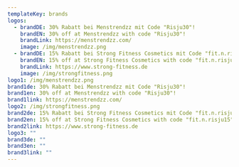 ```yaml
---
templateKey: brands
logos:
  - brandDE: 30% Rabatt bei Menstrendzz mit Code "Risju30"!
    brandEN: 30% off at Menstrendzz with code "Risju30"!
    brandLink: https://menstrendzz.com/
    image: /img/menstrendzz.png
  - brandDE: 15% Rabatt bei Strong Fitness Cosmetics mit Code "fit.n.risju15"!
    brandEN: 15% off at Strong Fitness Cosmetics with code "fit.n.risju15"!
    brandLink: https://www.strong-fitness.de
    image: /img/strongfitness.png
logo1: /img/menstrendzz.png
brand1de: 30% Rabatt bei Menstrendzz mit Code "Risju30"!
brand1en: 30% off at Menstrendzz with code "Risju30"!
brand1link: https://menstrendzz.com/
logo2: /img/strongfitness.png
brand2de: 15% Rabatt bei Strong Fitness Cosmetics mit Code "fit.n.risju15"!
brand2en: 15% off at Strong Fitness Cosmetics with code "fit.n.risju15"!
brand2link: https://www.strong-fitness.de
logo3: ""
brand3de: ""
brand3en: ""
brand3link: ""
---
```

